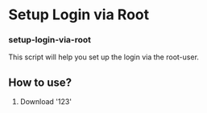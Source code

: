 # Setup Login via Root
### setup-login-via-root

This script will help you set up the login via the root-user.

## How to use?
1. Download '123'